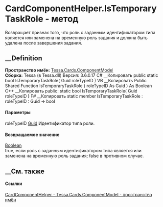 # CardComponentHelper.IsTemporaryTaskRole - метод
Возвращает признак того, что роль с заданным идентификатором типа является или
заменена на временную роль задания и должна быть удалена после завершения
задания.
## __Definition
 **Пространство имён:**
[Tessa.Cards.ComponentModel](N_Tessa_Cards_ComponentModel.htm)  
 **Сборка:** Tessa (в Tessa.dll) Версия: 3.6.0.17
C# __Копировать
     public static bool IsTemporaryTaskRole(
    	Guid roleTypeID
    )
VB __Копировать
     Public Shared Function IsTemporaryTaskRole ( 
    	roleTypeID As Guid
    ) As Boolean
C++ __Копировать
     public:
    static bool IsTemporaryTaskRole(
    	Guid roleTypeID
    )
F# __Копировать
     static member IsTemporaryTaskRole : 
            roleTypeID : Guid -> bool 
#### Параметры
roleTypeID [Guid](https://learn.microsoft.com/dotnet/api/system.guid)
    Идентификатор типа роли.
#### Возвращаемое значение
[Boolean](https://learn.microsoft.com/dotnet/api/system.boolean)  
true, если роль с заданным идентификатором типа является или заменена на
временную роль задания; false в противном случае.
## __См. также
#### Ссылки
[CardComponentHelper - ](T_Tessa_Cards_ComponentModel_CardComponentHelper.htm)
[Tessa.Cards.ComponentModel - пространство
имён](N_Tessa_Cards_ComponentModel.htm)
